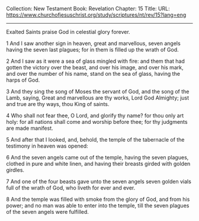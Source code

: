 Collection: New Testament
Book: Revelation
Chapter: 15
Title: 
URL: https://www.churchofjesuschrist.org/study/scriptures/nt/rev/15?lang=eng

---

Exalted Saints praise God in celestial glory forever.

1 And I saw another sign in heaven, great and marvellous, seven angels having the seven last plagues; for in them is filled up the wrath of God.

2 And I saw as it were a sea of glass mingled with fire: and them that had gotten the victory over the beast, and over his image, and over his mark, and over the number of his name, stand on the sea of glass, having the harps of God.

3 And they sing the song of Moses the servant of God, and the song of the Lamb, saying, Great and marvellous are thy works, Lord God Almighty; just and true are thy ways, thou King of saints.

4 Who shall not fear thee, O Lord, and glorify thy name? for thou only art holy: for all nations shall come and worship before thee; for thy judgments are made manifest.

5 And after that I looked, and, behold, the temple of the tabernacle of the testimony in heaven was opened:

6 And the seven angels came out of the temple, having the seven plagues, clothed in pure and white linen, and having their breasts girded with golden girdles.

7 And one of the four beasts gave unto the seven angels seven golden vials full of the wrath of God, who liveth for ever and ever.

8 And the temple was filled with smoke from the glory of God, and from his power; and no man was able to enter into the temple, till the seven plagues of the seven angels were fulfilled.

